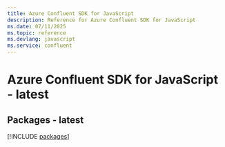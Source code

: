 ```yaml
---
title: Azure Confluent SDK for JavaScript
description: Reference for Azure Confluent SDK for JavaScript
ms.date: 07/11/2025
ms.topic: reference
ms.devlang: javascript
ms.service: confluent
---
```

# Azure Confluent SDK for JavaScript - latest
## Packages - latest
[!INCLUDE [packages](confluent-index.md)]